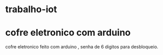 # trabalho-iot
# cofre eletronico com arduino
cofre eletronico feito com arduino , senha de 6 digitos para  desbloqueio.
